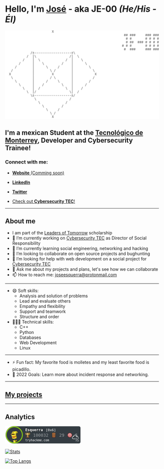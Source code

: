 # Hello, I'm [José](https://www.linkedin.com/in/jose-esquerra/) - aka JE-00 *(He/His - Él)*

![JE-00](./assets/logoconnombre.png "JE-00")

## I'm a mexican Student at the [Tecnológico de Monterrey](https://github.com/tecnologico-de-monterrey-oficial), Developer and Cybersecurity Trainee!

### Connect with me:

- [**Website** (Comming soon)](https://www.joseesquerra.com)

- [**LinkedIn**](https://www.linkedin.com/in/jose-esquerra/)

- [**Twitter**](https://twitter.com/jose_esquerra)


- [Check out **Cybersecurity TEC**!](https://linktr.ee/cybersecurity.mty)

---
## About me

- I am part of the [Leaders of Tomorrow](http://lideresdelmanana.itesm.mx/) scholarship
- 🔭 I’m currently working on [Cybersecurity TEC](https://linktr.ee/cybersecurity.mty) as Director of Social Responsibility
- 🌱 I’m currently learning social engineering, networking and hacking
- 👯 I’m looking to collaborate on open source projects and bughunting
- 🤔 I’m looking for help with web development on a social project for [Cybersecurity TEC](https://linktr.ee/cybersecurity.mty)
- 💬 Ask me about my projects and plans, let's see how we can collaborate
- 📫 How to reach me: <joseesquerra@protonmail.com>

----

- 😄 Soft skills:
  -  Analysis and solution of problems
  -  Lead and evaluate others
  -  Empathy and flexibility
  -  Support and teamwork
  -  Structure and order
- 👨🏻‍💻 Technical skills:
  -  C++
  -  Python
  -  Databases
  -  Web Development
  -  Linux

---

- ⚡ Fun fact: My favorite food is molletes and my least favorite food is picadillo.
- 🥅 2022 Goals: Learn more about incident response and networking.

---
## [My projects](https://github.com/stars/JE-00/lists/my-favorites)
---

## Analytics

![TryHackMe Stats](https://raw.githubusercontent.com/JE-00/JE-00/master/assets/thm_propic.png)

[![Stats](https://github-readme-stats.vercel.app/api?username=JE-00&count_private=true&show_icons=true&theme=github_dark)](https://github.com/anuraghazra/github-readme-stats)

[![Top Langs](https://github-readme-stats.vercel.app/api/top-langs/?username=JE-00&layout=compact&theme=github_dark)](https://github.com/anuraghazra/github-readme-stats)
